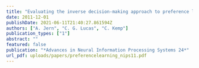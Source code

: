 ```yaml
---
title: "Evaluating the inverse decision-making approach to preference learning"
date: 2011-12-01
publishDate: 2021-06-11T21:40:27.861594Z
authors: ["A. Jern", "C. G. Lucas", "C. Kemp"]
publication_types: ["1"]
abstract: ""
featured: false
publication: "*Advances in Neural Information Processing Systems 24*"
url_pdf: uploads/papers/preferencelearning_nips11.pdf
---
```


